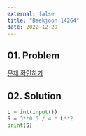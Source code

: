 ```yaml
---
external: false
title: "Baekjoon 14264"
date: 2022-12-29
---
```


## 01. Problem

[문제 확인하기](https://www.acmicpc.net/problem/14264)

## 02. Solution

```Python
L = int(input())
S = 3**0.5 / 4 * L**2
print(S)
```
